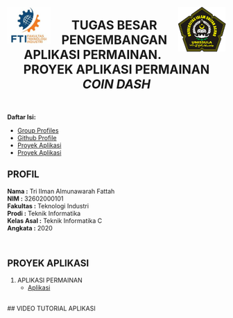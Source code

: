  <img src="https://raw.githubusercontent.com/Fattah25/Tugas-Besar-PBO-Tri-Ilman/main/Images/Unissula_logo.png" align="right" width=110px margin=0px><img src="https://raw.githubusercontent.com/Fattah25/Tugas-Besar-PBO-Tri-Ilman/main/Images/logo_fti.jpg" align="left" width=100px margin=0px>

<h1 align="center">TUGAS BESAR PENGEMBANGAN APLIKASI PERMAINAN. PROYEK APLIKASI PERMAINAN <i>COIN DASH</i></h1>
<br>

**Daftar Isi:**

- [Group Profiles](#profil "panggil aja ilman")
- [Github Profile](Github.com/Fattah25)
- [Proyek Aplikasi](#proyek-aplikasi "aplikasi sederhana")
- [Proyek Aplikasi](#proyek-aplikasi "aplikasi sederhana")

## PROFIL



**Nama :** Tri Ilman Almunawarah Fattah<br>
**NIM :** 32602000101<br>
**Fakultas :** Teknologi Industri<br>
**Prodi :** Teknik Informatika<br>
**Kelas Asal :** Teknik Informatika C<br>
**Angkata :** 2020
 
 <br>
 
## PROYEK APLIKASI

1. APLIKASI PERMAINAN
   - [Aplikasi](/apk/)
<br>
## VIDEO TUTORIAL APLIKASI



